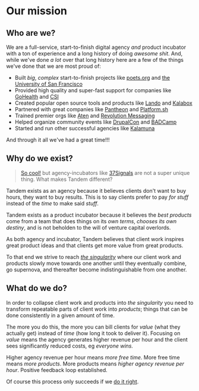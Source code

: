 # Our mission

## Who are we?

We are a full-service, start-to-finish digital agency _and_ product incubator with a ton of experience and a long history of doing _awesome shit_. And, while we've done _a lot_ over that long history here are a few of the things we've done that we are most proud of:

* Built _big_, _complex_ start-to-finish projects like [poets.org](https://thinktandem.io/work/poets-redesign/) and [the University of San Francisco](https://thinktandem.io/work/usf-d8-migration/)
* Provided high quality and super-fast support for companies like [GoHealth](https://www.gohealthuc.com/) and [CSI](https://www.csiamerica.com/)
* Created popular open source tools and products like [Lando](https://devwithlando.io/) and [Kalabox](https://www.kalabox.io/)
* Partnered with great companies like [Pantheon](https://pantheon.io/docs/local-development/) and [Platform.sh](https://platform.sh/blog/going-local-with-lando/)
* Trained premier orgs like [Aten](https://atendesigngroup.com/) and [Revolution Messaging](https://revolutionmessaging.com/)
* Helped organize community events like [DrupalCon](https://events.drupal.org/seattle2019/team) and [BADCamp](https://2018.badcamp.org/)
* Started and run other successful agencies like [Kalamuna](https://www.kalamuna.com/)

And through it all we've had a great time!!!

## Why do we exist?

> [So cool!](https://media1.tenor.com/images/731e2e6f4fa66bb743684245f8f6d25f/tenor.gif?itemid=11811009) but agency-incubators like [37Signals](https://37signals.com/) are not a super unique thing. What makes Tandem different?

Tandem exists as an agency because it believes clients don't want to buy hours, they want to buy results. This is to say clients prefer to pay _for stuff_ instead of the _time_ to make said _stuff_.

Tandem exists as a product incubator because it believes the _best products_ come from a team that does things on its _own terms_, _chooses its own destiny_, and is not beholden to the will of venture capital overlords.

As both agency and incubator, Tandem believes that client work inspires great product ideas and that clients get more value from great products.

To that end we strive to reach [_the singularity_](https://www.youtube.com/watch?v=sgkDoSbHHVU) where our client work and products slowly move towards one another until they eventually combine, go supernova, and thereafter become indistinguishable from one another.

## What do we do?

In order to collapse client work and products into _the singularity_ you need to transform repeatable parts of client work into _products_; things that can be done consistently in a given amount of time.

The more you do this, the more you can bill clients for _value_ (what they actually get) instead of _time_ (how long it took to deliver it). Focusing on _value_ means the agency generates higher revenue per hour and the client sees significantly reduced costs, eg _everyone wins._

Higher agency revenue per hour means _more free time_. More free time means _more products_. More products means _higher agency revenue per hour_. Positive feedback loop established.

Of course this process only succeeds if we [do it right](./values.md).
